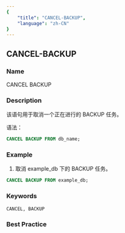 ```yaml
---
{
    "title": "CANCEL-BACKUP",
    "language": "zh-CN"
}
---
```


<!--
Licensed to the Apache Software Foundation (ASF) under one
or more contributor license agreements.  See the NOTICE file
distributed with this work for additional information
regarding copyright ownership.  The ASF licenses this file
to you under the Apache License, Version 2.0 (the
"License"); you may not use this file except in compliance
with the License.  You may obtain a copy of the License at

  http://www.apache.org/licenses/LICENSE-2.0

Unless required by applicable law or agreed to in writing,
software distributed under the License is distributed on an
"AS IS" BASIS, WITHOUT WARRANTIES OR CONDITIONS OF ANY
KIND, either express or implied.  See the License for the
specific language governing permissions and limitations
under the License.
-->

## CANCEL-BACKUP

### Name 

CANCEL  BACKUP

### Description

该语句用于取消一个正在进行的 BACKUP 任务。

语法：

```sql
CANCEL BACKUP FROM db_name;
```

### Example

1. 取消 example_db 下的 BACKUP 任务。

```sql
CANCEL BACKUP FROM example_db;
```

### Keywords

    CANCEL, BACKUP

### Best Practice

